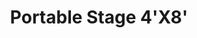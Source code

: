 ---
layout: prop
title: Portable Stage 4'X8'
categories: staging
images: ["assets/staging/portable-stage-4'x8'/Portable Stage 4x8.JPG"]
desc: null
---